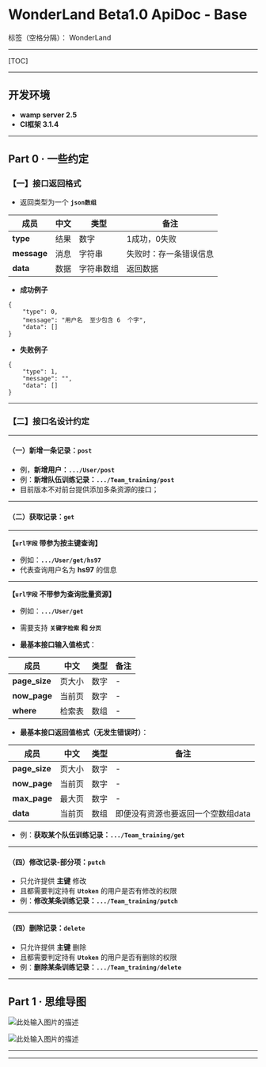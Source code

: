 ﻿# WonderLand Beta1.0 ApiDoc - Base

标签（空格分隔）： WonderLand

---

[TOC]

---

## **开发环境**
- **wamp server 2.5**
- **CI框架 3.1.4**

---

## **Part 0 · 一些约定**

### **【一】接口返回格式**

- 返回类型为一个 **`json数组`**

| 成员        | 中文   | 类型       | 备注
| ----------- | ------ | ---------- | ----
| **type**    | 结果   | 数字       | 1成功，0失败 
| **message** | 消息   | 字符串     | 失败时：存一条错误信息
| **data**    | 数据   | 字符串数组 | 返回数据


- **成功例子**

```
{
	"type": 0,
	"message": "用户名  至少包含 6  个字",
	"data": []
}
```

- **失败例子**

```
{
	"type": 1,
	"message": "",
	"data": []
}
```

---

### **【二】接口名设计约定**

---

#### **（一）新增一条记录：`post`**

- 例，**新增用户：`.../User/post`**
- 例：**新增队伍训练记录：`.../Team_training/post`**
- 目前版本不对前台提供添加多条资源的接口；

---

#### **（二）获取记录：`get`**

---

**【`url字段` 带参为按主键查询】**

- 例如：**`.../User/get/hs97`**
- 代表查询用户名为 **hs97** 的信息
  
---

**【`url字段` 不带参为查询批量资源】**

- 例如：**`.../User/get`**
- 需要支持 **`关键字检索` 和 `分页`**

- **最基本接口输入值格式**：

| 成员          | 中文   | 类型       | 备注
| ------------- | ------ | ---------- | ----
| **page_size** | 页大小 | 数字       | -
| **now_page**  | 当前页 | 数字       | -
| **where**     | 检索表 | 数组       | -


- **最基本接口返回值格式（无发生错误时）**：

| 成员          | 中文   | 类型       | 备注
| ------------- | ------ | ---------- | ----
| **page_size** | 页大小 | 数字       | -
| **now_page**  | 当前页 | 数字       | -
| **max_page**  | 最大页 | 数字       | -
| **data**      | 当前页 | 数组       | 即便没有资源也要返回一个空数组data


- 例：**获取某个队伍训练记录：`.../Team_training/get`**

---

#### **（四）修改记录-部分项：`putch`**

- 只允许提供 **主键** 修改
- 且都需要判定持有 **`Utoken`** 的用户是否有修改的权限
- 例：**修改某条训练记录：`.../Team_training/putch`**

---

#### **（四）删除记录：`delete`**

- 只允许提供 **主键** 删除
- 且都需要判定持有 **`Utoken`** 的用户是否有删除的权限
- 例：**删除某条训练记录：`.../Team_training/delete`**

---


## **Part 1 · 思维导图**

![此处输入图片的描述][1]

![此处输入图片的描述][2]

---


---
  [1]: http://od690gqhu.bkt.clouddn.com/20177413159.png
  [2]: http://od690gqhu.bkt.clouddn.com/201776223736.png